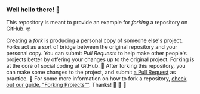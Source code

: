 ### Well hello there! 👋

This repository is meant to provide an example for *forking* a repository on GitHub. 🤓

Creating a *fork* is producing a personal copy of someone else's project. Forks act as a sort of bridge between the original repository and your personal copy. You can submit *Pull Requests* to help make other people's projects better by offering your changes up to the original project. Forking is at the core of social coding at GitHub.
👾
After forking this repository, you can make some changes to the project, and submit [a Pull Request](https://github.com/octocat/Spoon-Knife/pulls) as practice.
🤖
For some more information on how to fork a repository, [check out our guide, "Forking Projects""](http://guides.github.com/overviews/forking/). Thanks! :sparkling_heart:
👾 🤖
